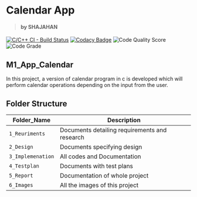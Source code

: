 # Calendar App
> #### by SHAJAHAN

[![C/C++ CI - Build Status](https://github.com/syedshajahan/M1_App_Calendar/actions/workflows/c-cpp.yml/badge.svg)](https://github.com/syedshajahan/M1_App_Calendar/actions/workflows/c-cpp.yml)
[![Codacy Badge](https://api.codacy.com/project/badge/Grade/47a5d4b20a9d461a8c0b1ce4cd238329)](https://app.codacy.com/gh/syedshajahan/M1_App_Calendar?utm_source=github.com&utm_medium=referral&utm_content=syedshajahan/M1_App_Calendar&utm_campaign=Badge_Grade_Settings)
![Code Quality Score](https://api.codiga.io/project/29896/score/svg)
![Code Grade](https://api.codiga.io/project/29896/status/svg)

## M1_App_Calendar
In this project, a version of calendar program in c is developed which will perform calendar operations depending on the input from the user.
## Folder Structure

Folder_Name      |  Description
-----------------|--------------
`1_Reuriments`     |  Documents detailing requirements and research
`2_Design`         |  Documents specifying design
`3_Implemenation` |  All codes and Documentation
`4_Testplan`       |  Documents with test plans
  `5_Report`       |  Documentation of whole project
`6_Images`         |  All the images of this project
